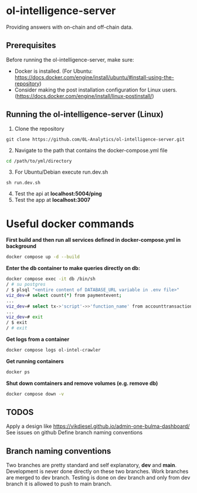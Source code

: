 # ol-intelligence-server
Providing answers with on-chain and off-chain data.

## Prerequisites
Before running the ol-intelligence-server, make sure:
- Docker is installed. (For Ubuntu: https://docs.docker.com/engine/install/ubuntu/#install-using-the-repository)
- Consider making the post installation configuration for Linux users. (https://docs.docker.com/engine/install/linux-postinstall/) 

## Running the ol-intelligence-server (Linux)
1. Clone the repository
```
git clone https://github.com/0L-Analytics/ol-intelligence-server.git
```
2. Navigate to the path that contains the docker-compose.yml file 
```bash
cd /path/to/yml/directory
```
3. For Ubuntu/Debian execute run.dev.sh 
```
sh run.dev.sh
```
4. Test the api at **localhost:5004/ping**
5. Test the app at **localhost:3007**

# Useful docker commands
**First build and then run all services defined in docker-compose.yml in background**
```bash
docker compose up -d --build
```
**Enter the db container to make queries directly on db:**
```bash
docker compose exec -it db /bin/sh
/ # su postgres
/ $ plsql "<entire content of DATABASE_URL variable in .env file>"
viz_dev=# select count(*) from paymentevent;
...
viz_dev=# select tx->'script'->>'function_name' from accounttransaction where address <> 'C906F67F626683B77145D1F20C1A753B';
...
viz_dev=# exit
/ $ exit
/ # exit
```

**Get logs from a container**
```bash
docker compose logs ol-intel-crawler
```
**Get running containers**
```bash
docker ps
```

**Shut down comtainers and remove volumes (e.g. remove db)**
```bash
docker compose down -v
```

## TODOS
Apply a design like https://vikdiesel.github.io/admin-one-bulma-dashboard/
See issues on github
Define branch naming conventions


## Branch naming conventions
Two branches are pretty standard and self explanatory, **dev** and **main**. Development is never done directly on these two branches. Work branches are merged to dev branch. Testing is done on dev branch and only from dev branch it is allowed to push to main branch.
